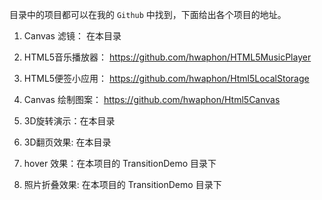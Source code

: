目录中的项目都可以在我的 `Github` 中找到，下面给出各个项目的地址。

1. Canvas 滤镜： 在本目录

2. HTML5音乐播放器： https://github.com/hwaphon/HTML5MusicPlayer

3. HTML5便签小应用： https://github.com/hwaphon/Html5LocalStorage

4. Canvas 绘制图案： https://github.com/hwaphon/Html5Canvas

5. 3D旋转演示：在本目录

6. 3D翻页效果: 在本目录

7. hover 效果：在本项目的 TransitionDemo 目录下

8. 照片折叠效果: 在本项目的 TransitionDemo 目录下
